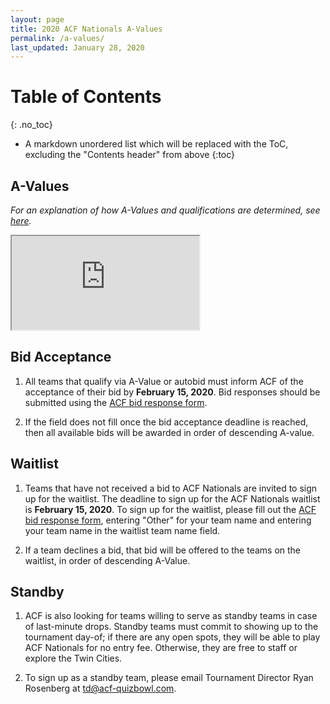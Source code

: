 ```yaml
---
layout: page
title: 2020 ACF Nationals A-Values
permalink: /a-values/
last_updated: January 28, 2020
---
```


# Table of Contents
{: .no_toc}
* A markdown unordered list which will be replaced with the ToC, excluding the "Contents header" from above
{:toc}

## A-Values

*For an explanation of how A-Values and qualifications are determined, see [here](/nationals-qualification).*

<iframe src="https://docs.google.com/spreadsheets/d/e/2PACX-1vR49LYhUbsgrb_uasAkYqt71nIky1WVNyin86Ju-G9syj9WBhRTdscibgwewpjjb_jFIcdT5Dy255Q3/pubhtml?gid=1982943835&amp;single=true&amp;widget=true&amp;headers=false" class="a-values"></iframe>

## Bid Acceptance
1. All teams that qualify via A-Value or autobid must inform ACF of the acceptance of their bid by **February 15, 2020**. Bid responses should be submitted using the [ACF bid response form](https://docs.google.com/forms/d/e/1FAIpQLSc9tkD2C6UsNZlkLu41AXalOEU05OFNRzxuAeTedlXNN8Z3Zg/viewform).

2. If the field does not fill once the bid acceptance deadline is reached, then all available bids will be awarded in order of descending A-value.

## Waitlist
1. Teams that have not received a bid to ACF Nationals are invited to sign up for the waitlist. The deadline to sign up for the ACF Nationals waitlist is **February 15, 2020**. To sign up for the waitlist, please fill out the [ACF bid response form](https://docs.google.com/forms/d/e/1FAIpQLSc9tkD2C6UsNZlkLu41AXalOEU05OFNRzxuAeTedlXNN8Z3Zg/viewform), entering "Other" for your team name and entering your team name in the waitlist team name field.

2. If a team declines a bid, that bid will be offered to the teams on the waitlist, in order of descending A-Value.

## Standby

1. ACF is also looking for teams willing to serve as standby teams in case of last-minute drops. Standby teams must commit to showing up to the tournament day-of; if there are any open spots, they will be able to play ACF Nationals for no entry fee. Otherwise, they are free to staff or explore the Twin Cities.

2. To sign up as a standby team, please email Tournament Director Ryan Rosenberg at [td@acf-quizbowl.com](mailto:td@acf-quizbowl.com).
